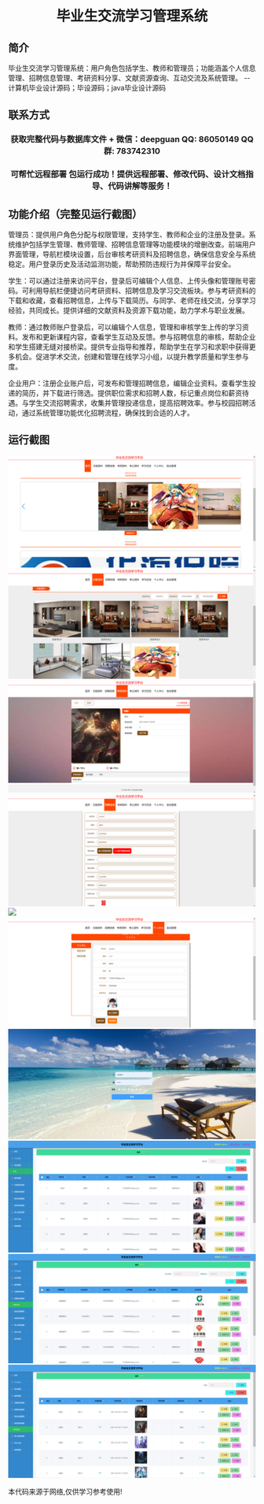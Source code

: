 <p><h1 align="center">毕业生交流学习管理系统</h1></p>

## 简介
毕业生交流学习管理系统：用户角色包括学生、教师和管理员；功能涵盖个人信息管理、招聘信息管理、考研资料分享、文献资源查询、互动交流及系统管理。    --计算机毕业设计源码；毕设源码；java毕业设计源码


## 联系方式
<p><h3 align="center">获取完整代码与数据库文件 + 微信：deepguan QQ: 86050149 QQ群: 783742310</h3></p>
<p><h3 align="center">可帮忙远程部署 包运行成功！提供远程部署、修改代码、设计文档指导、代码讲解等服务！</h3></p>

## 功能介绍（完整见运行截图）
管理员：提供用户角色分配与权限管理，支持学生、教师和企业的注册及登录。系统维护包括学生管理、教师管理、招聘信息管理等功能模块的增删改查。前端用户界面管理，导航栏模块设置，后台审核考研资料及招聘信息，确保信息安全与系统稳定。用户登录历史及活动监测功能，帮助预防违规行为并保障平台安全。

学生：可以通过注册来访问平台，登录后可编辑个人信息、上传头像和管理账号密码。可利用导航栏便捷访问考研资料、招聘信息及学习交流板块。参与考研资料的下载和收藏，查看招聘信息，上传与下载简历。与同学、老师在线交流，分享学习经验，共同成长。提供详细的文献资料及资源下载功能，助力学术与职业发展。

教师：通过教师账户登录后，可以编辑个人信息，管理和审核学生上传的学习资料。发布和更新课程内容，查看学生互动及反馈。参与招聘信息的审核，帮助企业和学生搭建无缝对接桥梁。提供专业指导和推荐，帮助学生在学习和求职中获得更多机会。促进学术交流，创建和管理在线学习小组，以提升教学质量和学生参与度。

企业用户：注册企业账户后，可发布和管理招聘信息，编辑企业资料。查看学生投递的简历，并下载进行筛选。提供职位需求和招聘人数，标记重点岗位和薪资待遇。与学生交流招聘需求，收集并管理投递信息，提高招聘效率。参与校园招聘活动，通过系统管理功能优化招聘流程，确保找到合适的人才。


## 运行截图
![](imgs/588112-20240108121049620-578758622.png)
![](imgs/588112-20240108121055110-584488961.png)
![](imgs/588112-20240108121101779-1325529571.png)
![](imgs/588112-20240108121106253-998236920.png)
![](imgs/588112-20240108121110192-2112763617.png)
![](imgs/588112-20240108121117176-1366794865.png)
![](imgs/588112-20240108121125344-658166095.png)
![](imgs/588112-20240108121129517-2011236734.png)
![](imgs/588112-20240108121133111-68859817.png)
![](imgs/588112-20240108121137031-651623698.png)

<p>本代码来源于网络,仅供学习参考使用!</p>
